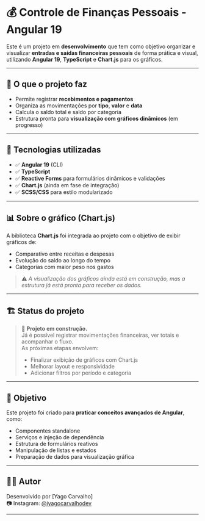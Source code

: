 # 💰 Controle de Finanças Pessoais - Angular 19

Este é um projeto em **desenvolvimento** que tem como objetivo organizar e visualizar **entradas e saídas financeiras pessoais** de forma prática e visual, utilizando **Angular 19**, **TypeScript** e **Chart.js** para os gráficos.

---

## 🚀 O que o projeto faz

- Permite registrar **recebimentos e pagamentos**
- Organiza as movimentações por **tipo**, **valor** e **data**
- Calcula o saldo total e saldo por categoria
- Estrutura pronta para **visualização com gráficos dinâmicos** (em progresso)

---

## 🧪 Tecnologias utilizadas

- ✅ **Angular 19** (CLI)
- ✅ **TypeScript**
- ✅ **Reactive Forms** para formulários dinâmicos e validações
- ✅ **Chart.js** (ainda em fase de integração)
- ✅ **SCSS/CSS** para estilo modularizado

---

## 📊 Sobre o gráfico (Chart.js)

A biblioteca **Chart.js** foi integrada ao projeto com o objetivo de exibir gráficos de:

- Comparativo entre receitas e despesas
- Evolução do saldo ao longo do tempo
- Categorias com maior peso nos gastos

> ⚠️ *A visualização dos gráficos ainda está em construção, mas a estrutura já está pronta para receber os dados.*

---

## 🏗️ Status do projeto

> 🧱 **Projeto em construção.**  
> Já é possível registrar movimentações financeiras, ver totais e acompanhar o fluxo.  
> As próximas etapas envolvem:
> - Finalizar exibição de gráficos com Chart.js
> - Melhorar layout e responsividade
> - Adicionar filtros por período e categoria

---

## 🎯 Objetivo

Este projeto foi criado para **praticar conceitos avançados de Angular**, como:

- Componentes standalone
- Serviços e injeção de dependência
- Estrutura de formulários reativos
- Manipulação de listas e estados
- Preparação de dados para visualização gráfica

---

## 👨‍💻 Autor

Desenvolvido por [Yago Carvalho]  
📷 Instagram: [@iyagocarvalhodev](https://www.instagram.com/iyagocarvalhodev/)

---

